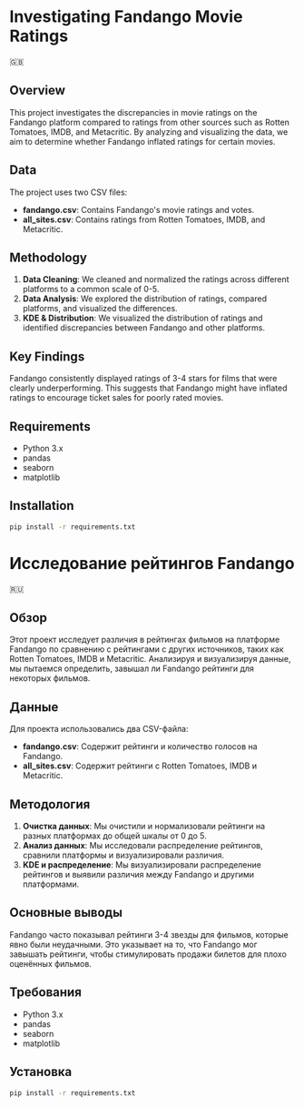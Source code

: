 # Investigating Fandango Movie Ratings
🇬🇧
## Overview

This project investigates the discrepancies in movie ratings on the Fandango platform compared to ratings from other sources such as Rotten Tomatoes, IMDB, and Metacritic. By analyzing and visualizing the data, we aim to determine whether Fandango inflated ratings for certain movies.

## Data

The project uses two CSV files:  
- **fandango.csv**: Contains Fandango's movie ratings and votes.  
- **all_sites.csv**: Contains ratings from Rotten Tomatoes, IMDB, and Metacritic.

## Methodology

1. **Data Cleaning**: We cleaned and normalized the ratings across different platforms to a common scale of 0-5.
2. **Data Analysis**: We explored the distribution of ratings, compared platforms, and visualized the differences.
3. **KDE & Distribution**: We visualized the distribution of ratings and identified discrepancies between Fandango and other platforms.

## Key Findings

Fandango consistently displayed ratings of 3-4 stars for films that were clearly underperforming. This suggests that Fandango might have inflated ratings to encourage ticket sales for poorly rated movies.

## Requirements

- Python 3.x
- pandas
- seaborn
- matplotlib

## Installation

```bash
pip install -r requirements.txt
```

# Исследование рейтингов Fandango
🇷🇺
## Обзор

Этот проект исследует различия в рейтингах фильмов на платформе Fandango по сравнению с рейтингами с других источников, таких как Rotten Tomatoes, IMDB и Metacritic. Анализируя и визуализируя данные, мы пытаемся определить, завышал ли Fandango рейтинги для некоторых фильмов.

## Данные

Для проекта использовались два CSV-файла:  
- **fandango.csv**: Содержит рейтинги и количество голосов на Fandango.  
- **all_sites.csv**: Содержит рейтинги с Rotten Tomatoes, IMDB и Metacritic.

## Методология

1. **Очистка данных**: Мы очистили и нормализовали рейтинги на разных платформах до общей шкалы от 0 до 5.
2. **Анализ данных**: Мы исследовали распределение рейтингов, сравнили платформы и визуализировали различия.
3. **KDE и распределение**: Мы визуализировали распределение рейтингов и выявили различия между Fandango и другими платформами.

## Основные выводы

Fandango часто показывал рейтинги 3-4 звезды для фильмов, которые явно были неудачными. Это указывает на то, что Fandango мог завышать рейтинги, чтобы стимулировать продажи билетов для плохо оценённых фильмов.

## Требования

- Python 3.x
- pandas
- seaborn
- matplotlib

## Установка

```bash
pip install -r requirements.txt
```
